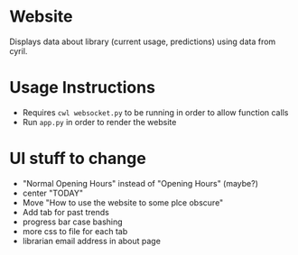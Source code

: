 # Website

Displays data about library (current usage, predictions) using data from cyril.

# Usage Instructions
- Requires `cwl websocket.py` to be running in order to allow function calls
- Run `app.py` in order to render the website

# UI stuff to change
- "Normal Opening Hours" instead of "Opening Hours" (maybe?)
- center "TODAY"
- Move "How to use the website to some plce obscure"
- Add tab for past trends
- progress bar case bashing
- more css to file for each tab
- librarian email address in about page
